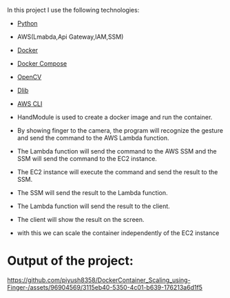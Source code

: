 In this project I use the following technologies:
- [Python](https://www.python.org/)
- AWS(Lmabda,Api Gateway,IAM,SSM)
- [Docker](https://www.docker.com/)
- [Docker Compose](https://docs.docker.com/compose/)
- [OpenCV](https://opencv.org/)
- [Dlib](http://dlib.net/)
- [AWS CLI](https://aws.amazon.com/cli/)

- HandModule is used to create a docker image and run the container.

- By showing finger to the camera, the program will recognize the gesture and send the command to the AWS Lambda function.
- The Lambda function will send the command to the AWS SSM and the SSM will send the command to the EC2 instance.
- The EC2 instance will execute the command and send the result to the SSM.
- The SSM will send the result to the Lambda function.
- The Lambda function will send the result to the client.
- The client will show the result on the screen.

- with this we can scale the container independently of the EC2 instance

# Output of the project:

https://github.com/piyush8358/DockerContainer_Scaling_using-Finger-/assets/96904569/3115eb40-5350-4c01-b639-176213a6d1f5


